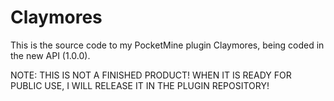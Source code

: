 Claymores
=========

This is the source code to my PocketMine plugin Claymores, being coded in the new API (1.0.0).

NOTE: THIS IS NOT A FINISHED PRODUCT! WHEN IT IS READY FOR PUBLIC USE, I WILL RELEASE IT IN THE PLUGIN REPOSITORY!
